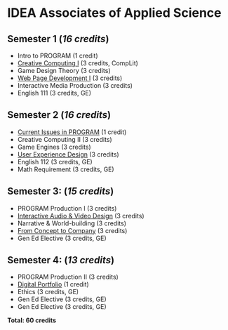# IDEA Associates of Applied Science

## Semester 1 (*16 credits*)
* Intro to PROGRAM (1 credit)
* [Creative Computing I](../classes/creative-computing-i.md) (3 credits, CompLit)
* Game Design Theory (3 credits)
* [Web Page Development I](../classes/web-page-development-i.md) (3 credits)
* Interactive Media Production (3 credits)
* English 111 (3 credits, GE)

## Semester 2 (*16 credits*)
* [Current Issues in PROGRAM](../classes/current-issues-in-PROGRAM.md) (1 credit)
* Creative Computing II (3 credits)
* Game Engines (3 credits)
* [User Experience Design](../classes/user-experience-design.md) (3 credits)
* English 112 (3 credits, GE)
* Math Requirement (3 credits, GE)

## Semester 3: (*15 credits*)
* PROGRAM Production I (3 credits)
* [Interactive Audio & Video Design](../classes/interactive-audio-video-design.md) (3 credits)
* Narrative & World-building (3 credits)
* [From Concept to Company](../classes/from-concept-to-company.md) (3 credits)
* Gen Ed Elective (3 credits, GE)

## Semester 4: (*13 credits*)
* PROGRAM Production II (3 credits)
* [Digital Portfolio](../classes/digital-portfolio.md) (1 credit)
* Ethics (3 credits, GE)
* Gen Ed Elective (3 credits, GE)
* Gen Ed Elective (3 credits, GE)

**Total: 60 credits**